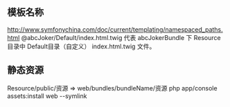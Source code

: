 ## 模板名称

http://www.symfonychina.com/doc/current/templating/namespaced_paths.html
@abcJoker/Default/index.html.twig
代表 abcJokerBundle 下 Resource目录中 Default目录（自定义） index.html.twig 文件。


## 静态资源

Resource/public/资源 => web/bundles/bundleName/资源
php app/console assets:install web --symlink 